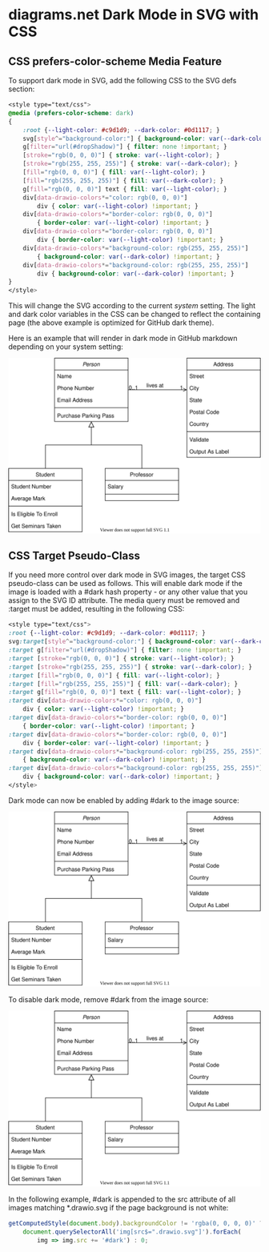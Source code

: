 # diagrams.net Dark Mode in SVG with CSS

## CSS prefers-color-scheme Media Feature

To support dark mode in SVG, add the following CSS to the SVG defs section:

```css
<style type="text/css">
@media (prefers-color-scheme: dark)
{
    :root {--light-color: #c9d1d9; --dark-color: #0d1117; }
    svg[style^="background-color:"] { background-color: var(--dark-color) !important; }
    g[filter="url(#dropShadow)"] { filter: none !important; }
    [stroke="rgb(0, 0, 0)"] { stroke: var(--light-color); }
    [stroke="rgb(255, 255, 255)"] { stroke: var(--dark-color); }
    [fill="rgb(0, 0, 0)"] { fill: var(--light-color); }
    [fill="rgb(255, 255, 255)"] { fill: var(--dark-color); }
    g[fill="rgb(0, 0, 0)"] text { fill: var(--light-color); }
    div[data-drawio-colors*="color: rgb(0, 0, 0)"]
        div { color: var(--light-color) !important; }
    div[data-drawio-colors*="border-color: rgb(0, 0, 0)"]
        { border-color: var(--light-color) !important; }
    div[data-drawio-colors*="border-color: rgb(0, 0, 0)"]
        div { border-color: var(--light-color) !important; }
    div[data-drawio-colors*="background-color: rgb(255, 255, 255)"]
        { background-color: var(--dark-color) !important; }
    div[data-drawio-colors*="background-color: rgb(255, 255, 255)"]
        div { background-color: var(--dark-color) !important; }
}
</style>
```

This will change the SVG according to the current *system* setting. The light and
dark color variables in the CSS can be changed to reflect the containing page
(the above example is optimized for GitHub dark theme).

Here is an example that will render in dark mode in GitHub markdown depending
on your system setting:

![Diagram with system dark mode](diagram-light-dark.svg)

## CSS Target Pseudo-Class

If you need more control over dark mode in SVG images, the target CSS pseudo-class can be
used as follows. This will enable dark mode if the image is loaded with a #dark hash
property - or any other value that you assign to the SVG ID attribute. The media query
must be removed and :target must be added, resulting in the following CSS:

```css
<style type="text/css">
:root {--light-color: #c9d1d9; --dark-color: #0d1117; }
svg:target[style^="background-color:"] { background-color: var(--dark-color) !important; }
:target g[filter="url(#dropShadow)"] { filter: none !important; }
:target [stroke="rgb(0, 0, 0)"] { stroke: var(--light-color); }
:target [stroke="rgb(255, 255, 255)"] { stroke: var(--dark-color); }
:target [fill="rgb(0, 0, 0)"] { fill: var(--light-color); }
:target [fill="rgb(255, 255, 255)"] { fill: var(--dark-color); }
:target g[fill="rgb(0, 0, 0)"] text { fill: var(--light-color); }
:target div[data-drawio-colors*="color: rgb(0, 0, 0)"]
    div { color: var(--light-color) !important; }
:target div[data-drawio-colors*="border-color: rgb(0, 0, 0)"]
    { border-color: var(--light-color) !important; }
:target div[data-drawio-colors*="border-color: rgb(0, 0, 0)"]
    div { border-color: var(--light-color) !important; }
:target div[data-drawio-colors*="background-color: rgb(255, 255, 255)"]
    { background-color: var(--dark-color) !important; }
:target div[data-drawio-colors*="background-color: rgb(255, 255, 255)"]
    div { background-color: var(--dark-color) !important; }
</style>
```

Dark mode can now be enabled by adding #dark to the image source:

![Diagram with target dark mode](diagram-target-dark.svg#dark)

To disable dark mode, remove #dark from the image source:

![Diagram with target dark mode](diagram-target-dark.svg)

In the following example, #dark is appended to the src attribute of
all images matching *.drawio.svg if the page background is not white:

```js
getComputedStyle(document.body).backgroundColor != 'rgba(0, 0, 0, 0)' ?
	document.querySelectorAll('img[src$=".drawio.svg"]').forEach(
		img => img.src += '#dark') : 0;
```

